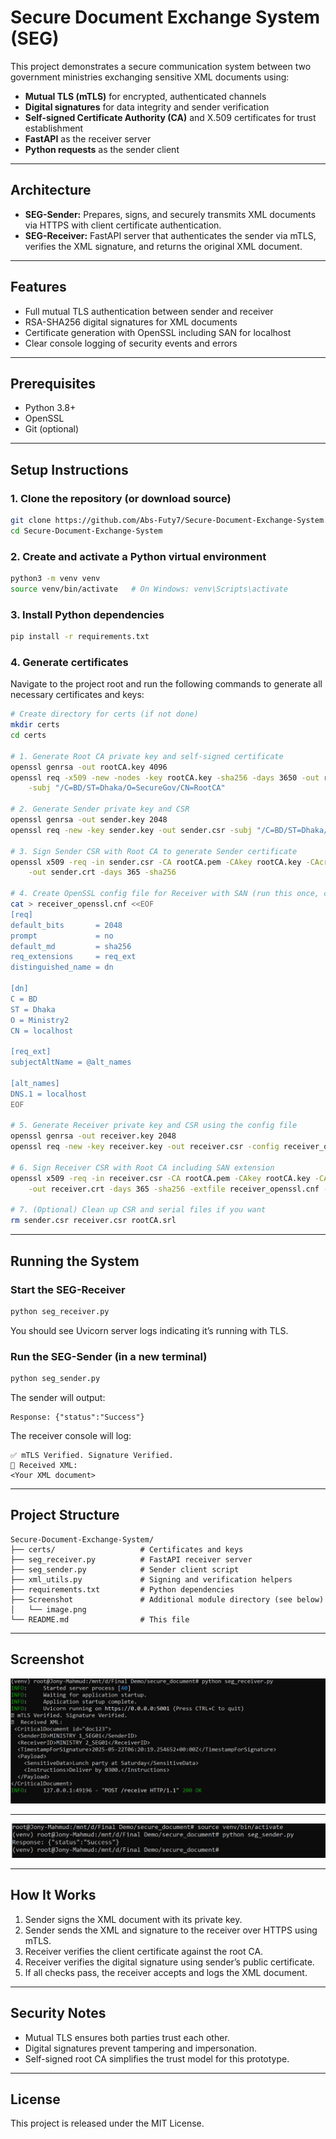 # Secure Document Exchange System (SEG)

This project demonstrates a secure communication system between two government ministries exchanging sensitive XML documents using:

- **Mutual TLS (mTLS)** for encrypted, authenticated channels
- **Digital signatures** for data integrity and sender verification
- **Self-signed Certificate Authority (CA)** and X.509 certificates for trust establishment
- **FastAPI** as the receiver server
- **Python requests** as the sender client

---

## Architecture

- **SEG-Sender:** Prepares, signs, and securely transmits XML documents via HTTPS with client certificate authentication.
- **SEG-Receiver:** FastAPI server that authenticates the sender via mTLS, verifies the XML signature, and returns the original XML document.

---

## Features

- Full mutual TLS authentication between sender and receiver
- RSA-SHA256 digital signatures for XML documents
- Certificate generation with OpenSSL including SAN for localhost
- Clear console logging of security events and errors

---

## Prerequisites

- Python 3.8+
- OpenSSL
- Git (optional)

---

## Setup Instructions

### 1. Clone the repository (or download source)

```bash
git clone https://github.com/Abs-Futy7/Secure-Document-Exchange-System.git
cd Secure-Document-Exchange-System
```

### 2. Create and activate a Python virtual environment

```bash
python3 -m venv venv
source venv/bin/activate   # On Windows: venv\Scripts\activate
```

### 3. Install Python dependencies

```bash
pip install -r requirements.txt
```

### 4. Generate certificates

Navigate to the project root and run the following commands to generate all necessary certificates and keys:

```bash
# Create directory for certs (if not done)
mkdir certs
cd certs

# 1. Generate Root CA private key and self-signed certificate
openssl genrsa -out rootCA.key 4096
openssl req -x509 -new -nodes -key rootCA.key -sha256 -days 3650 -out rootCA.pem \
    -subj "/C=BD/ST=Dhaka/O=SecureGov/CN=RootCA"

# 2. Generate Sender private key and CSR
openssl genrsa -out sender.key 2048
openssl req -new -key sender.key -out sender.csr -subj "/C=BD/ST=Dhaka/O=Ministry1/CN=sender"

# 3. Sign Sender CSR with Root CA to generate Sender certificate
openssl x509 -req -in sender.csr -CA rootCA.pem -CAkey rootCA.key -CAcreateserial \
    -out sender.crt -days 365 -sha256

# 4. Create OpenSSL config file for Receiver with SAN (run this once, creates receiver_openssl.cnf)
cat > receiver_openssl.cnf <<EOF
[req]
default_bits       = 2048
prompt             = no
default_md         = sha256
req_extensions     = req_ext
distinguished_name = dn

[dn]
C = BD
ST = Dhaka
O = Ministry2
CN = localhost

[req_ext]
subjectAltName = @alt_names

[alt_names]
DNS.1 = localhost
EOF

# 5. Generate Receiver private key and CSR using the config file
openssl genrsa -out receiver.key 2048
openssl req -new -key receiver.key -out receiver.csr -config receiver_openssl.cnf

# 6. Sign Receiver CSR with Root CA including SAN extension
openssl x509 -req -in receiver.csr -CA rootCA.pem -CAkey rootCA.key -CAcreateserial \
    -out receiver.crt -days 365 -sha256 -extfile receiver_openssl.cnf -extensions req_ext

# 7. (Optional) Clean up CSR and serial files if you want
rm sender.csr receiver.csr rootCA.srl
```

---

## Running the System

### Start the SEG-Receiver

```bash
python seg_receiver.py
```

You should see Uvicorn server logs indicating it’s running with TLS.

### Run the SEG-Sender (in a new terminal)

```bash
python seg_sender.py
```

The sender will output:

```
Response: {"status":"Success"}
```

The receiver console will log:

```
✅ mTLS Verified. Signature Verified.
📄 Received XML:
<Your XML document>
```

---

## Project Structure

```
Secure-Document-Exchange-System/
├── certs/                   # Certificates and keys
├── seg_receiver.py          # FastAPI receiver server
├── seg_sender.py            # Sender client script
├── xml_utils.py             # Signing and verification helpers
├── requirements.txt         # Python dependencies
├── Screenshot               # Additional module directory (see below)
│   └── image.png           
└── README.md                # This file
```

---

## Screenshot

![Screenshot of Secure Document Exchange System UI](Screenshot/receiever.png)

---

![Screenshot of Secure Document Exchange System UI](Screenshot/sender.png)

---

## How It Works

1. Sender signs the XML document with its private key.
2. Sender sends the XML and signature to the receiver over HTTPS using mTLS.
3. Receiver verifies the client certificate against the root CA.
4. Receiver verifies the digital signature using sender’s public certificate.
5. If all checks pass, the receiver accepts and logs the XML document.

---

## Security Notes

- Mutual TLS ensures both parties trust each other.
- Digital signatures prevent tampering and impersonation.
- Self-signed root CA simplifies the trust model for this prototype.

---

## License

This project is released under the MIT License.

